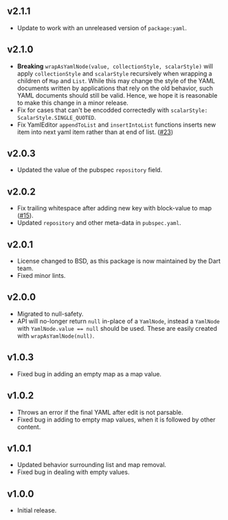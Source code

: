 ## v2.1.1

- Update to work with an unreleased version of `package:yaml`.

## v2.1.0
- **Breaking** `wrapAsYamlNode(value, collectionStyle, scalarStyle)` will apply
  `collectionStyle` and `scalarStyle` recursively when wrapping a children of
  `Map` and `List`.
  While this may change the style of the YAML documents written by applications
  that rely on the old behavior, such YAML documents should still be valid.
  Hence, we hope it is reasonable to make this change in a minor release.
- Fix for cases that can't be encodded correctedly with
  `scalarStyle: ScalarStyle.SINGLE_QUOTED`.
- Fix YamlEditor `appendToList` and `insertIntoList` functions inserts new item into next yaml item
  rather than at end of list.
  ([#23](https://github.com/dart-lang/yaml_edit/issues/23))

## v2.0.3
- Updated the value of the pubspec `repository` field.

## v2.0.2
- Fix trailing whitespace after adding new key with block-value to map
  ([#15](https://github.com/dart-lang/yaml_edit/issues/15)).
- Updated `repository` and other meta-data in `pubspec.yaml`.

## v2.0.1
- License changed to BSD, as this package is now maintained by the Dart team.
- Fixed minor lints.

## v2.0.0
- Migrated to null-safety.
- API will no-longer return `null` in-place of a `YamlNode`, instead a
  `YamlNode` with `YamlNode.value == null` should be used. These are easily
  created with `wrapAsYamlNode(null)`.

## v1.0.3

- Fixed bug in adding an empty map as a map value.

## v1.0.2

- Throws an error if the final YAML after edit is not parsable.
- Fixed bug in adding to empty map values, when it is followed by other content.

## v1.0.1

- Updated behavior surrounding list and map removal.
- Fixed bug in dealing with empty values.

## v1.0.0

- Initial release.

